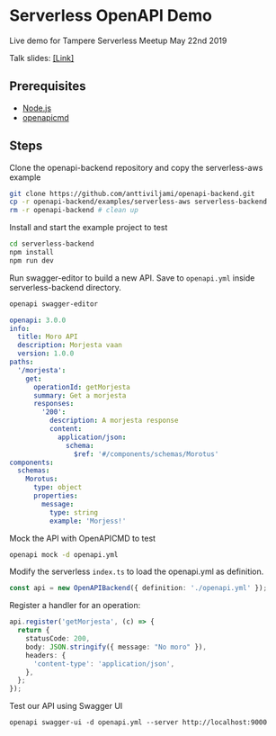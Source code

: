 # Serverless OpenAPI Demo

Live demo for Tampere Serverless Meetup May 22nd 2019

Talk slides: [[Link]](https://docs.google.com/presentation/d/1LaNrwxbI3WPye8EeOXBHlAg8C5GA8MRv8pGd7-x7d_o/edit?usp=sharing)

## Prerequisites

- [Node.js](https://nodejs.org)
- [openapicmd](https://github.com/anttiviljami/openapicmd)

## Steps

Clone the openapi-backend repository and copy the serverless-aws example

```sh
git clone https://github.com/anttiviljami/openapi-backend.git
cp -r openapi-backend/examples/serverless-aws serverless-backend
rm -r openapi-backend # clean up
```

Install and start the example project to test

```sh
cd serverless-backend
npm install
npm run dev
```

Run swagger-editor to build a new API. Save to `openapi.yml` inside serverless-backend directory.

```sh
openapi swagger-editor
```

```yaml
openapi: 3.0.0
info:
  title: Moro API
  description: Morjesta vaan
  version: 1.0.0
paths:
  '/morjesta':
    get:
      operationId: getMorjesta
      summary: Get a morjesta
      responses:
        '200':
          description: A morjesta response
          content:
            application/json:
              schema:
                $ref: '#/components/schemas/Morotus'
components:
  schemas:
    Morotus:
      type: object
      properties:
        message:
          type: string
          example: 'Morjess!'
```

Mock the API with OpenAPICMD to test

```sh
openapi mock -d openapi.yml
```

Modify the serverless `index.ts` to load the openapi.yml as definition.

```typescript
const api = new OpenAPIBackend({ definition: './openapi.yml' });
```

Register a handler for an operation:
```typescript
api.register('getMorjesta', (c) => {
  return {
    statusCode: 200,
    body: JSON.stringify({ message: "No moro" }),
    headers: {
      'content-type': 'application/json',
    },
  };
});
```

Test our API using Swagger UI

```
openapi swagger-ui -d openapi.yml --server http://localhost:9000
```

